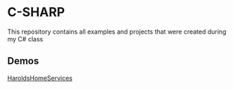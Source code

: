 # C-SHARP
This repository contains all examples and projects that were created during my C# class

## Demos
[HaroldsHomeServices](https://replit.com/@lChap701/HarlodsHomeServices?v=1)
